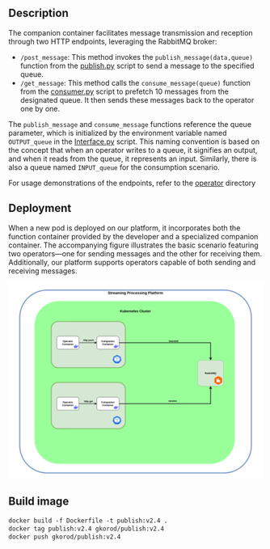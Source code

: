 ## Description

The companion container facilitates message transmission and reception through two HTTP endpoints, leveraging the RabbitMQ broker:
* `/post_message`: This method invokes the `publish_message(data,queue)` function from the 
<a href=https://github.com/f-coda/Stream-Processing/blob/main/companion/publish.py>publish.py</a> script to send a message to the specified queue.
* `/get_message`: This method calls the `consume_message(queue)` function from the 
<a href=https://github.com/f-coda/Stream-Processing/blob/main/companion/consume.py>consumer.py</a> script to prefetch 10 messages from the designated queue. It then sends these messages back to the operator one by one.

The `publish_message` and `consume_message` functions reference the queue parameter, which is initialized by the environment variable named `OUTPUT_queue` in the
<a href=https://github.com/f-coda/Stream-Processing/blob/main/companion/Interface.py>Interface.py</a> script. This naming convention is based on the concept that when an operator writes to a queue, it signifies an output, and when it reads from the queue, it represents an input. Similarly, there is also a queue named `INPUT_queue` for the consumption scenario.

For usage demonstrations of the endpoints, refer to the <a href=https://github.com/f-coda/Stream-Processing/blob/main/operator/>operator</a> directory

## Deployment
When a new pod is deployed on our platform, it incorporates both the function container provided by the developer and a specialized companion container. The accompanying figure illustrates the basic scenario featuring two operators—one for sending messages and the other for receiving them. Additionally, our platform supports operators capable of both sending and receiving messages.

![alt text](Stream%20Processing%20-%20companion.png)

## Build image
``` shell
docker build -f Dockerfile -t publish:v2.4 .
docker tag publish:v2.4 gkorod/publish:v2.4
docker push gkorod/publish:v2.4
```